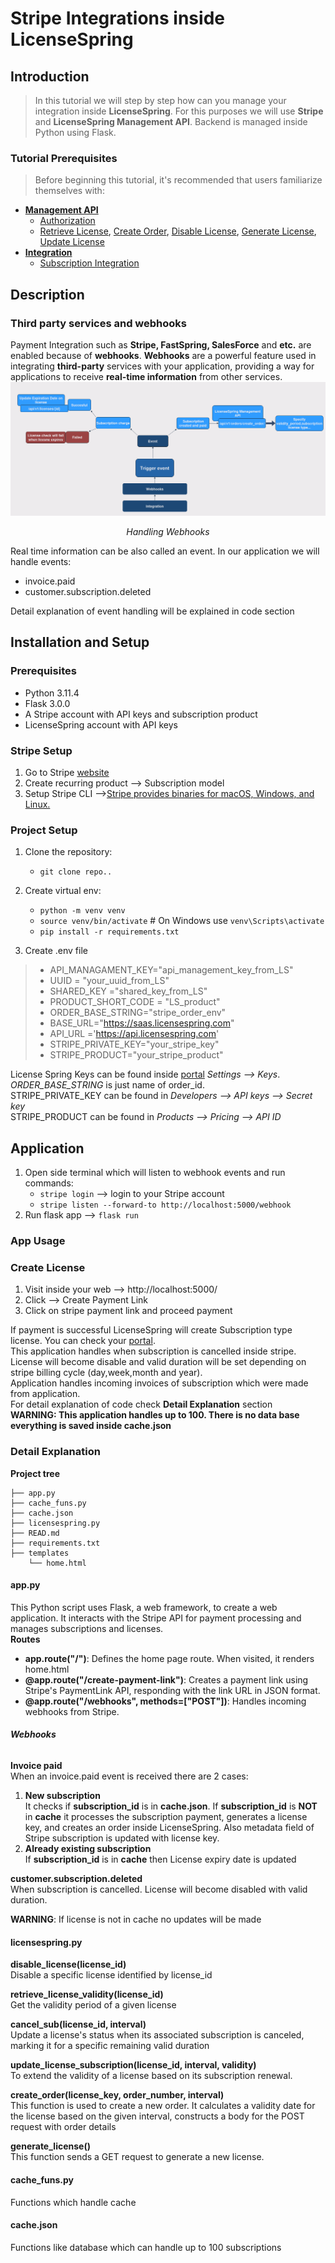 # Stripe Integrations inside LicenseSpring  
## Introduction
>In this tutorial we will step by step how can you manage your integration inside **LicenseSpring**. For this purposes we will use **Stripe** and **LicenseSpring Management API**. Backend is managed inside Python using Flask.
### Tutorial Prerequisites  
>Before beginning this tutorial, it's recommended that users familiarize themselves with:
* **[Management API](https://docs.licensespring.com/management-api)**
  *  [Authorization](https://docs.licensespring.com/management-api/authorization)
  *  [Retrieve License](https://docs.licensespring.com/management-api/license/retrieve), [Create Order](https://docs.licensespring.com/management-api/order/create-order), [Disable License](https://docs.licensespring.com/management-api/license/disable), [Generate License](https://docs.licensespring.com/management-api/order/generate-license), [Update License](https://docs.licensespring.com/management-api/license/update)
*  **[Integration](https://docs.licensespring.com/integrations)**
   *  [Subscription Integration](https://docs.licensespring.com/integrations/subscription-integration)
## Description
### Third party services and webhooks
Payment Integration such as **Stripe, FastSpring, SalesForce** and **etc.** are enabled because of **webhooks**. **Webhooks** are a powerful feature used in integrating **third-party** services with your application, providing a way for applications to receive **real-time information** from other services.
![Image](readme/image_int.png) <p align="center">_Handling Webhooks_</p>
Real time information can be also called an event. In our application we will handle events: 
* invoice.paid
* customer.subscription.deleted  

Detail explanation of event handling will be explained in code section
## Installation and Setup
### Prerequisites
* Python 3.11.4 
* Flask 3.0.0
* A Stripe account with API keys and subscription product
* LicenseSpring account with API keys
### Stripe Setup
 1. Go to Stripe [website](https://stripe.com/)
 2. Create recurring product --> Subscription model
 3. Setup Stripe CLI -->[Stripe provides binaries for macOS, Windows, and Linux.](https://stripe.com/docs/stripe-cli)
   
### Project Setup  
  
1. Clone the repository:
    * `git clone repo..`    
  
2. Create virtual env:  
     *  `python -m venv venv`
     * `source venv/bin/activate` # On Windows use `venv\Scripts\activate`
     * `pip install -r requirements.txt`
3. Create .env file

>* API_MANAGAMENT_KEY="api_management_key_from_LS" 
>* UUID = "your_uuid_from_LS"
>* SHARED_KEY ="shared_key_from_LS"
>* PRODUCT_SHORT_CODE = "LS_product"
>* ORDER_BASE_STRING="stripe_order_env"
>* BASE_URL="https://saas.licensespring.com"
>* API_URL ='https://api.licensespring.com'
>* STRIPE_PRIVATE_KEY="your_stripe_key"
>* STRIPE_PRODUCT="your_stripe_product" 

License Spring Keys can be found inside [portal](https://saas.licensespring.com) *Settings --> Keys*. *ORDER_BASE_STRING* is just name of order_id.  
STRIPE_PRIVATE_KEY can be found in _Developers --> API keys --> Secret key_  
STRIPE_PRODUCT can be found in _Products --> Pricing --> API ID_  

## Application 

1. Open side terminal which will listen to webhook events and run commands:
   * `stripe login` --> login to your Stripe account
   * `stripe listen --forward-to http://localhost:5000/webhook`
2. Run flask app --> `flask run`

### App Usage
### Create License 
 1. Visit inside your web --> http://localhost:5000/
 2. Click --> Create Payment Link 
 3. Click on stripe payment link and proceed payment

If payment is successful LicenseSpring will create Subscription type license. You can check your [portal](https://saas.licensespring.com).   
This application handles when subscription is cancelled inside stripe. License will become disable and valid duration will be set depending on stripe billing cycle (day,week,month and year).  
Application handles incoming invoices of subscription which were made from application.  
For detail explanation of code check **Detail Explanation** section    
**WARNING: This application handles up to 100. There is no data base everything is saved inside cache.json**
### Detail Explanation
**Project tree**
```
├── app.py
├── cache_funs.py
├── cache.json
├── licensespring.py
├── READ.md
├── requirements.txt
├── templates
    └── home.html
```
#### app.py
This Python script uses Flask, a web framework, to create a web application. It interacts with the Stripe API for payment processing and manages subscriptions and licenses.  
**Routes**  
* **app.route("/")**: Defines the home page route. When visited, it renders home.html  
* **@app.route("/create-payment-link")**: Creates a payment link using Stripe's PaymentLink API, responding with the link URL in JSON format.
* **@app.route("/webhooks", methods=["POST"])**: Handles incoming webhooks from Stripe.

###### **Webhooks**
**Invoice paid**  
When an invoice.paid event is received there are 2 cases:     
1. **New subscription**   
It checks if **subscription_id** is in **cache.json**. If **subscription_id** is **NOT** in **cache** it processes the subscription payment, generates a license key, and creates an order inside LicenseSpring. Also metadata field of Stripe subscription is updated with license key.
2. **Already existing subscription**  
If **subscription_id** is in **cache** then License expiry date is updated   


**customer.subscription.deleted**  
When subscription is cancelled. License will become disabled with valid duration. 

**WARNING**: If license is not in cache no updates will be made

#### licensespring.py

**disable_license(license_id)**  
 Disable a specific license identified by license_id

**retrieve_license_validity(license_id)**  
Get the validity period of a given license

**cancel_sub(license_id, interval)**  
Update a license's status when its associated subscription is canceled, marking it for a specific remaining valid duration

**update_license_subscription(license_id, interval, validity)**  
To extend the validity of a license based on its subscription renewal.

**create_order(license_key, order_number, interval)**  
This function is used to create a new order. It calculates a validity date for the license based on the given interval, constructs a body for the POST request with order details

**generate_license()**  
This function sends a GET request to generate a new license.

#### cache_funs.py
Functions which handle cache
#### cache.json  
Functions like database which can handle up to 100 subscriptions
   
    





   




  